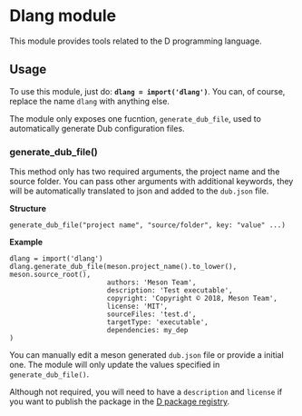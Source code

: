 # Dlang module

This module provides tools related to the D programming language.

## Usage

To use this module, just do: **`dlang = import('dlang')`**.
You can, of course, replace the name `dlang` with anything else.

The module only exposes one fucntion, `generate_dub_file`, used to
automatically generate Dub configuration files.

### generate_dub_file()
This method only has two required arguments, the project name and the
source folder. You can pass other arguments with additional keywords,
they will be automatically translated to json and added to the
`dub.json` file.

**Structure**
```meson
generate_dub_file("project name", "source/folder", key: "value" ...)
```

**Example**
```meson
dlang = import('dlang')
dlang.generate_dub_file(meson.project_name().to_lower(), meson.source_root(),
                        authors: 'Meson Team',
                        description: 'Test executable',
                        copyright: 'Copyright © 2018, Meson Team',
                        license: 'MIT',
                        sourceFiles: 'test.d',
                        targetType: 'executable',
                        dependencies: my_dep
)
```

You can manually edit a meson generated `dub.json` file or provide a
initial one. The module will only update the values specified in
`generate_dub_file()`.

Although not required, you will need to have a `description` and
`license` if you want to publish the package in the [D package registry](https://code.dlang.org/).